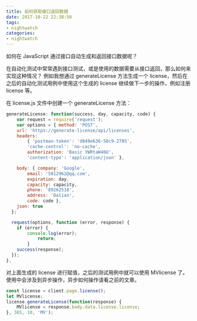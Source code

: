 ```yaml
---
title: 如何获取接口返回数据
date: 2017-10-22 22:38:50
tags: 
- nightwatch
categories: 
- nightwatch
---
```


如何在 JavaScript 通过接口自动生成和返回接口数据呢？

在自动化测试中常常遇到接口测试，或是使用的数据需要从接口返回，那么如何来实现这种情况？
例如我想通过 generateLicense 方法生成一个 license，然后在之后的自动化测试用例中使用这个生成的 license 继续做下一步的操作，例如注册 license 等。

在 license.js 文件中创建一个 generateLicense 方法：

```javascript
generateLicense: function(success, day, capacity, code) {
    var request = require('request');
    var options = { method: 'POST',
    url: 'https://generate-license/api/licenses',
    headers:
        { 'postman-token': 'd849e636-58c9-2705',
        'cache-control': 'no-cache',
        authorization: 'Basic YWRtaW46U',
        'content-type': 'application/json' },

    body: { company: 'Google',
        email: '5012962@qq.com',
        expiration: day,
        capacity: capacity,
        phone: '89262518',
        address: 'Dalian',
        code: code },
    json: true
  };

  request(options, function (error, response) {
    if (error) {
        console.log(error);
            return;
        }
    success(response);
  });
},
```

对上面生成的 license 进行赋值，之后的测试用例中就可以使用 MVlicense 了。
使用中会涉及到异步操作，异步如何操作请看之前的文章。

```javascript
const license = client.page.license();
let MVlicense;
license.generateLicense(function(response) {
    MVlicense = response.body.data.license.license;
}, 365, 10, 'MV');
```
